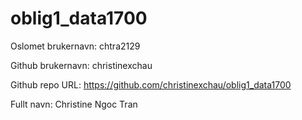 # oblig1_data1700
Oslomet brukernavn: chtra2129

Github brukernavn: christinexchau

Github repo URL: https://github.com/christinexchau/oblig1_data1700

Fullt navn: Christine Ngoc Tran 